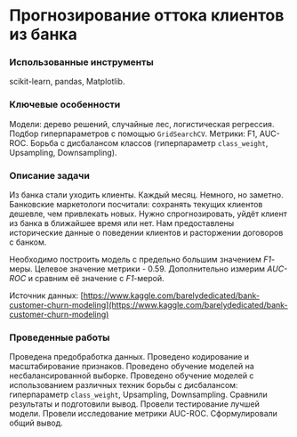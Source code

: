 
# Прогнозирование оттока клиентов из банка

### Использованные инструменты
scikit-learn, pandas, Matplotlib.

### Ключевые особенности
Модели: дерево решений, случайные лес, логистическая регрессия. Подбор гиперпараметров с помощью `GridSearchCV`. Метрики: F1, AUC-ROC. Борьба с дисбалансом классов (гиперпараметр `class_weight`, Upsampling, Downsampling).


### Описание задачи
Из банка стали уходить клиенты. Каждый месяц. Немного, но заметно. Банковские маркетологи посчитали: сохранять текущих клиентов дешевле, чем привлекать новых.
Нужно спрогнозировать, уйдёт клиент из банка в ближайшее время или нет. Нам предоставлены исторические данные о поведении клиентов и расторжении договоров с банком. 

Необходимо построить модель с предельно большим значением *F1*-меры. Целевое значение метрики - 0.59. Дополнительно измерим *AUC-ROC* и сравним её значение с *F1*-мерой.

Источник данных: [https://www.kaggle.com/barelydedicated/bank-customer-churn-modeling](https://www.kaggle.com/barelydedicated/bank-customer-churn-modeling)

### Проведенные работы
Проведена предобработка данных. Проведено кодирование и масштабирование признаков. Проведено обучение моделей на несбалансированной выборке. Проведено обучение моделей с использованием различных техник борьбы с дисбалансом: гиперпараметр `class_weight`, Upsampling, Downsampling. Сравнили результаты и подготовили вывод. Провели тестирование лучшей модели. Провели исследование метрики AUC-ROC. Сформулировали общий вывод.